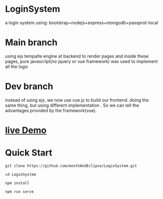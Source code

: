 # LoginSystem
a login system using: bootstrap+nodejs+express+mongodb+passprot-local

# Main branch
using ejs tempalte engine at backend to render pages 
and inside these pages, pure javascript(no jquery or vue framework) was used to implement
all the logic

# Dev branch 
instead of using ejs, we now use vue.js to build our frontend.
doing the same thing, but using different implementation .
So we can tell the advantages provided by the framework(vue).



# [live Demo](http://119.23.19.189:4000)


# Quick Start
```
git clone https://github.com/monthAndEclipse/LoginSystem.git

cd LoginSystem

npm install 

npm run serve

```